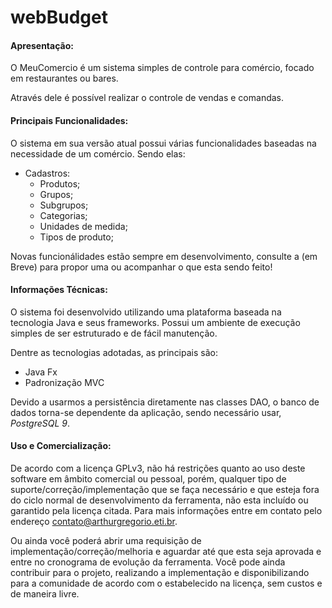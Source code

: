 webBudget
=========

#### Apresentação:

O MeuComercio é um sistema simples de controle para comércio, focado em restaurantes ou bares. 

Através dele é possível realizar o controle de vendas e comandas.

#### Principais Funcionalidades:

O sistema em sua versão atual possui várias funcionalidades baseadas na necessidade de um comércio.
Sendo elas:

- Cadastros:
    - Produtos;
    - Grupos;
    - Subgrupos;
    - Categorias;
    - Unidades de medida;
    - Tipos de produto;


Novas funcionálidades estão sempre em desenvolvimento, consulte a (em Breve) para propor uma ou acompanhar o que esta sendo feito!

#### Informações Técnicas:

O sistema foi desenvolvido utilizando uma plataforma baseada na tecnologia Java e seus frameworks. Possui um ambiente de execução simples de ser estruturado e de fácil manutenção. 

Dentre as tecnologias adotadas, as principais são:

- Java Fx
- Padronização MVC

Devido a usarmos a persistência diretamente nas classes DAO, o banco de dados torna-se dependente da aplicação, sendo necessário usar, *PostgreSQL 9*.

#### Uso e Comercialização:

De acordo com a licença GPLv3, não há restrições quanto ao uso deste software em âmbito comercial ou pessoal, porém, qualquer tipo de suporte/correção/implementação que se faça necessário e que esteja fora do ciclo normal de desenvolvimento da ferramenta, não esta incluído ou garantido pela licença citada. Para mais informações entre em contato pelo endereço contato@arthurgregorio.eti.br.

Ou ainda você poderá abrir uma requisição de implementação/correção/melhoria e aguardar até que esta seja aprovada e entre no cronograma de evolução da ferramenta. Você pode ainda contribuir para o projeto, realizando a implementação e disponibilizando para a comunidade de acordo com o estabelecido na licença, sem custos e de maneira livre.


